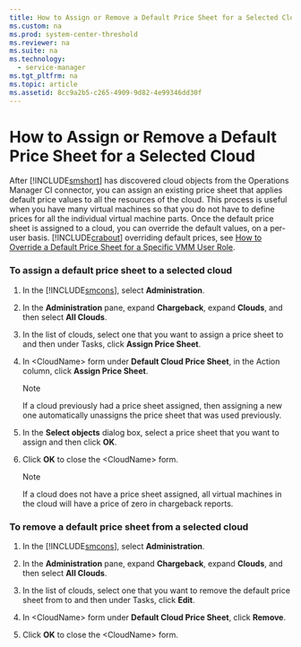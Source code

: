 ```yaml
---
title: How to Assign or Remove a Default Price Sheet for a Selected Cloud
ms.custom: na
ms.prod: system-center-threshold
ms.reviewer: na
ms.suite: na
ms.technology: 
  - service-manager
ms.tgt_pltfrm: na
ms.topic: article
ms.assetid: 8cc9a2b5-c265-4909-9d82-4e99346dd30f
---
```

# How to Assign or Remove a Default Price Sheet for a Selected Cloud
After [!INCLUDE[smshort](../Token/smshort_md.md)] has discovered cloud objects from the Operations Manager CI connector, you can assign an existing price sheet that applies default price values to all the resources of the cloud. This process is useful when you have many virtual machines so that you do not have to define prices for all the individual virtual machine parts. Once the default price sheet is assigned to a cloud, you can override the default values, on a per\-user basis. [!INCLUDE[crabout](../Token/crabout_md.md)] overriding default prices, see  [How to Override a Default Price Sheet for a Specific VMM User Role](How-to-Override-a-Default-Price-Sheet-for-a-Specific-VMM-User-Role.md).

### To assign a default price sheet to a selected cloud

1.  In the [!INCLUDE[smcons](../Token/smcons_md.md)], select **Administration**.

2.  In the **Administration** pane, expand **Chargeback**, expand **Clouds**, and then select **All Clouds**.

3.  In the list of clouds, select one that you want to assign a price sheet to and then under Tasks, click **Assign Price Sheet**.

4.  In \<CloudName\> form under **Default Cloud Price Sheet**, in the Action column, click **Assign Price Sheet**.

    > [!NOTE]
    > If a cloud previously had a price sheet assigned, then assigning a new one automatically unassigns the price sheet that was used previously.

5.  In the **Select objects** dialog box, select a price sheet that you want to assign and then click **OK**.

6.  Click **OK** to close the \<CloudName\> form.

    > [!NOTE]
    > If a cloud does not have a price sheet assigned, all virtual machines in the cloud will have a price of zero in chargeback reports.

### To remove a default price sheet from a selected cloud

1.  In the [!INCLUDE[smcons](../Token/smcons_md.md)], select **Administration**.

2.  In the **Administration** pane, expand **Chargeback**, expand **Clouds**, and then select **All Clouds**.

3.  In the list of clouds, select one that you want to remove the default price sheet from to and then under Tasks, click **Edit**.

4.  In \<CloudName\> form under **Default Cloud Price Sheet**, click **Remove**.

5.  Click **OK** to close the \<CloudName\> form.



